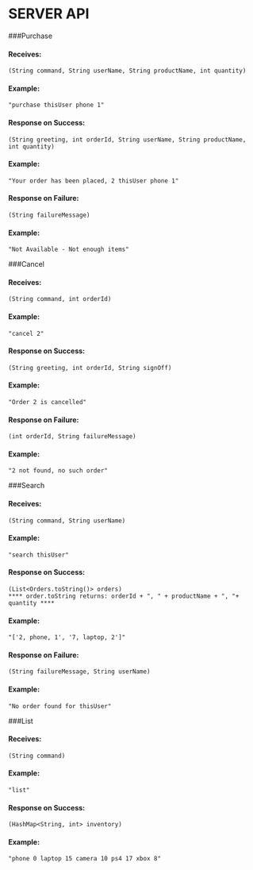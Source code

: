# SERVER API
###Purchase
#### Receives: 
    (String command, String userName, String productName, int quantity) 
#### Example: 
    "purchase thisUser phone 1"
#### Response on Success: 
    (String greeting, int orderId, String userName, String productName, int quantity)
#### Example: 
    "Your order has been placed, 2 thisUser phone 1"
#### Response on Failure:
    (String failureMessage)
#### Example:
    "Not Available - Not enough items"

###Cancel
#### Receives:
    (String command, int orderId)
#### Example:
    "cancel 2"
#### Response on Success:
    (String greeting, int orderId, String signOff)
#### Example:
    "Order 2 is cancelled"
#### Response on Failure:
    (int orderId, String failureMessage)
#### Example:
    "2 not found, no such order"
###Search
#### Receives:
    (String command, String userName)
#### Example:
    "search thisUser"
#### Response on Success:
    (List<Orders.toString()> orders) 
    **** order.toString returns: orderId + ", " + productName + ", "+ quantity ****
#### Example:
    "['2, phone, 1', '7, laptop, 2']"
#### Response on Failure:
    (String failureMessage, String userName)
#### Example:
    "No order found for thisUser"
###List
#### Receives:
    (String command)
#### Example:
    "list"
#### Response on Success:
    (HashMap<String, int> inventory)
#### Example:
    "phone 0 laptop 15 camera 10 ps4 17 xbox 8"